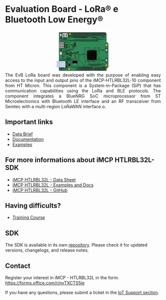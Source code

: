 # Evaluation Board - LoRa® e Bluetooth Low Energy®

<div align="center">
  <img src='./docs/images/evb-lora.png' id="topology" height="35%" width="35%"/>
</div
<br>
<div align="justify">
  The EvB LoRa board was developed with the purpose of enabling easy access to the input and output pins of the iMCP-HTLRBL32L-10 component from HT Micron. This component is a System-in-Package (SiP) that has communication capabilities using the LoRa and BLE protocols. The component integrates a BlueNRG SoC microprocessor from ST Microelectronics with Bluetooth LE interface and an RF transceiver from Semtec with a multi-region LoRaWAN interface.o.
</div>

## Important links

- [Data Brief](https://github.com/Hana-Electronics/EVB-LoRaWAN-HTLRBL32L/blob/main/docs/datasheets/EvB%20LoRa.pdf)
- [Documentation](https://github.com/Hana-Electronics/EVB-LoRaWAN-HTLRBL32L/tree/main/docs)
- [Examples](https://github.com/Hana-Electronics/EVB-LoRaWAN-HTLRBL32L/tree/main/examples)

## For more informations about iMCP HTLRBL32L-SDK

- [iMCP HTLRBL32L - Data Sheet](https://github.com/htmicron/htlrbl32l/blob/documents/HTLRBL32L-Datasheet/DS002%20Rev.01%20-%20Datasheet%20HTLRBL32L-xx.pdf)
- [iMCP HTLRBL32L - Examples and Docs](https://github.com/htmicron/htlrbl32l/tree/SDK)
- [iMCP HTLRBL32L - GitHub](https://github.com/htmicron/htlrbl32l)

## Having difficults?

- [Training Course](https://hanaelectronics.com.br/capacitacao/)

## SDK

The SDK is available in its own [repository](https://github.com/Hana-Electronics/HE-HTLRBL32L-SDK). Please check it for updated versions, changelogs, and release notes.

## Contact

Register your interest in iMCP - HTLRBL32L in the form: https://forms.office.com/r/nvTXCTS5je

If you have any questions, please submit a ticket in the [IoT Support section](https://htmicron.com.br/contato/).


